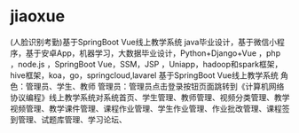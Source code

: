 # jiaoxue
 (人脸识别考勤)基于SpringBoot Vue线上教学系统  java毕业设计，基于微信小程序，基于安卓App，机器学习，大数据毕业设计，Python+Django+Vue ，php ，node.js ，SpringBoot Vue，SSM，JSP ，Uniapp，hadoop和spark框架，hive框架，koa，go，springcloud,lavarel 基于SpringBoot Vue线上教学系统  角色：管理员、学生、教师  管理员：管理员点击登录按钮页面跳转到《计算机网络协议编程》线上教学系统对系统首页、学生管理、教师管理、视频分类管理、教学视频管理、教学课件管理、课程作业管理、学生作业管理、作业批改管理、课程签到管理、试题库管理、学习论坛、
